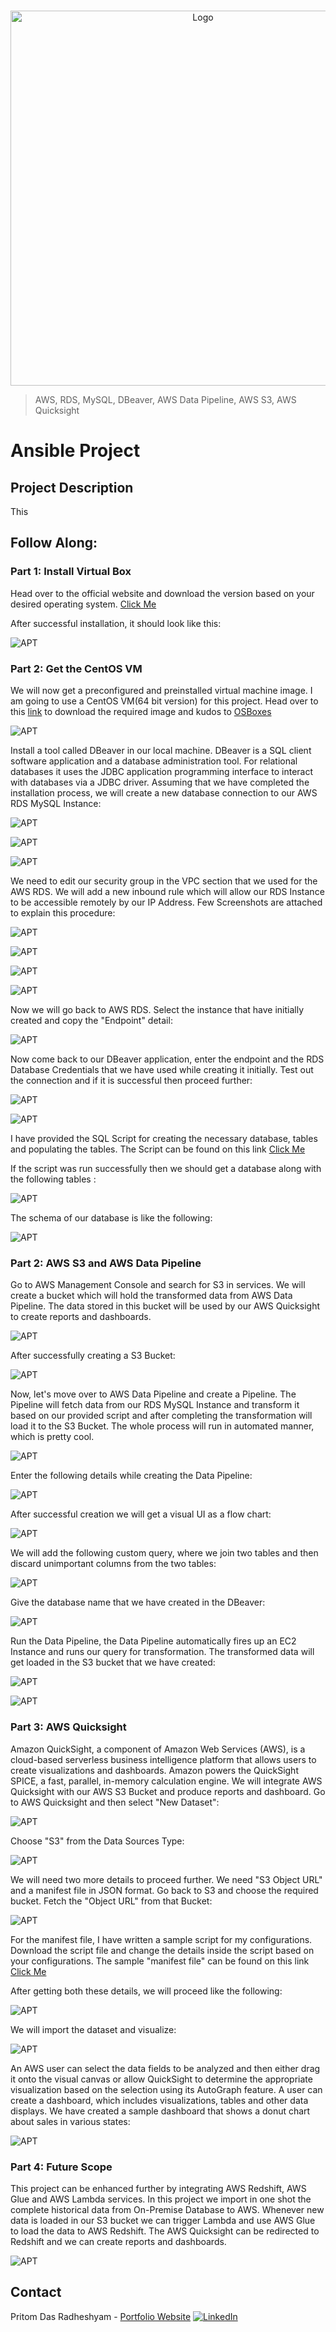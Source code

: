 <!-- PROJECT LOGO -->
<br />

<p align="center">
  <img src="./images/1.jpg" alt="Logo" width="600" height="600">
</p>


> AWS, RDS, MySQL, DBeaver, AWS Data Pipeline, AWS S3, AWS Quicksight
<!-- ABOUT THE PROJECT -->

# Ansible Project

## Project Description
This 

## Follow Along:

### Part 1: Install Virtual Box

Head over to the official website and download the version based on your desired operating system. [Click Me](https://www.virtualbox.org/wiki/Downloads)

After successful installation, it should look like this:

![APT](./images/2.PNG)

### Part 2: Get the CentOS VM

We will now get a preconfigured and preinstalled virtual machine image. I am going to use a CentOS VM(64 bit version) for this project. Head over to this [link](https://www.osboxes.org/centos/) to download the required image and kudos to [OSBoxes](https://www.osboxes.org/)

![APT](./images/3.PNG)

Install a tool called DBeaver in our local machine. DBeaver is a SQL client software application and a database administration tool. For relational databases it uses the JDBC application programming interface to interact with databases via a JDBC driver. Assuming that we have completed the installation process, we will create a new database connection to our AWS RDS MySQL Instance:

![APT](./images/4.PNG)

![APT](./images/5.png)

![APT](./images/6.PNG)

We need to edit our security group in the VPC section that we used for the AWS RDS. We will add a new inbound rule which will allow our RDS Instance to be accessible remotely by our IP Address. Few Screenshots are attached to explain this procedure:

![APT](./images/7.PNG)

![APT](./images/8.PNG)

![APT](./images/9.PNG)

![APT](./images/10.PNG)

Now we will go back to AWS RDS. Select the instance that have initially created and copy the "Endpoint" detail:

![APT](./images/11.PNG)

Now come back to our DBeaver application, enter the endpoint and the RDS Database Credentials that we have used while creating it initially. Test out the connection and if it is successful then proceed further:

![APT](./images/12.PNG)

![APT](./images/13.PNG)

I have provided the SQL Script for creating the necessary database, tables and populating the tables. The Script can be found on this link [Click Me](https://github.com/PritomDas/Cloud-Computing-Projects/blob/main/Project%205.%20Data%20Engineering%20and%20BI%20in%20AWS/SQL%20Script%20for%20MySQL%20Database/full_db_dump.rar)

If the script was run successfully then we should get a database along with the following tables :

![APT](./images/15.PNG)

The schema of our database is like the following:

![APT](./images/16.PNG)

### Part 2: AWS S3 and AWS Data Pipeline

Go to AWS Management Console and search for S3 in services. We will create a bucket which will hold the transformed data from AWS Data Pipeline. The data stored in this bucket will be used by our AWS Quicksight to create reports and dashboards.

![APT](./images/32.PNG)

After successfully creating a S3 Bucket:

![APT](./images/33.PNG)


Now, let's move over to AWS Data Pipeline and create a Pipeline. The Pipeline will fetch data from our RDS MySQL Instance and transform it based on our provided script and after completing the transformation will load it to the S3 Bucket. The whole process will run in automated manner, which is pretty cool.

![APT](./images/34.PNG)

Enter the following details while creating the Data Pipeline:

![APT](./images/35.PNG)

After successful creation we will get a visual UI as a flow chart:

![APT](./images/36.PNG)

We will add the following custom query, where we join two tables and then discard unimportant columns from the two tables:

![APT](./images/37.PNG)

Give the database name that we have created in the DBeaver:

![APT](./images/38.PNG)

Run the Data Pipeline, the Data Pipeline automatically fires up an EC2 Instance and runs our query for transformation. The transformed data will get loaded in the S3 bucket that we have created:


![APT](./images/39.PNG)


![APT](./images/40.PNG)

### Part 3: AWS Quicksight 

Amazon QuickSight, a component of Amazon Web Services (AWS), is a cloud-based serverless business intelligence platform that allows users to create visualizations and dashboards. Amazon powers the QuickSight SPICE, a fast, parallel, in-memory calculation engine. We will integrate AWS Quicksight with our AWS S3 Bucket and produce reports and dashboard. Go to AWS Quicksight and then select "New Dataset":

![APT](./images/41.PNG)

Choose "S3" from the Data Sources Type:

![APT](./images/42.PNG)

We will need two more details to proceed further. We need "S3 Object URL" and a manifest file in JSON format. Go back to S3 and choose the required bucket. Fetch the "Object URL" from that Bucket:

![APT](./images/43.PNG)

For the manifest file, I have written a sample script for my configurations. Download the script file and change the details inside the script based on your configurations. The sample "manifest file" can be found on this link [Click Me](https://github.com/PritomDas/Cloud-Computing-Projects/blob/main/Project%205.%20Data%20Engineering%20and%20BI%20in%20AWS/AWS%20Quicksight%20Manifest%20File/manifest)

After getting both these details, we will proceed like the following:

![APT](./images/44.PNG)

We will import the dataset and visualize:

![APT](./images/45.PNG)


An AWS user can select the data fields to be analyzed and then either drag it onto the visual canvas or allow QuickSight to determine the appropriate visualization based on the selection using its AutoGraph feature. A user can create a dashboard, which includes visualizations, tables and other data displays. We have created a sample dashboard that shows a donut chart about sales in various states:

![APT](./images/46.PNG)

### Part 4: Future Scope

This project can be enhanced further by integrating AWS Redshift, AWS Glue and AWS Lambda services. In this project we import in one shot the complete historical data from On-Premise Database to AWS. Whenever new data is loaded in our S3 bucket we can trigger Lambda and use AWS Glue to load the data to AWS Redshift. The AWS Quicksight can be redirected to Redshift and we can create reports and dashboards.

![APT](./images/future.png)

<!-- CONTACT -->

## Contact

Pritom Das Radheshyam - [Portfolio Website](https://pritom.uwu.ai/)
[![LinkedIn][linkedin-shield]][linkedin-url]  





<!-- MARKDOWN LINKS & IMAGES -->
<!-- https://www.markdownguide.org/basic-syntax/#reference-style-links -->

[linkedin-shield]: https://img.shields.io/badge/-LinkedIn-black.svg?style=flat-square&logo=linkedin&colorB=555
[linkedin-url]: https://www.linkedin.com/in/you-found-pritom
[product-screenshot]: images/screenshot.jpg

